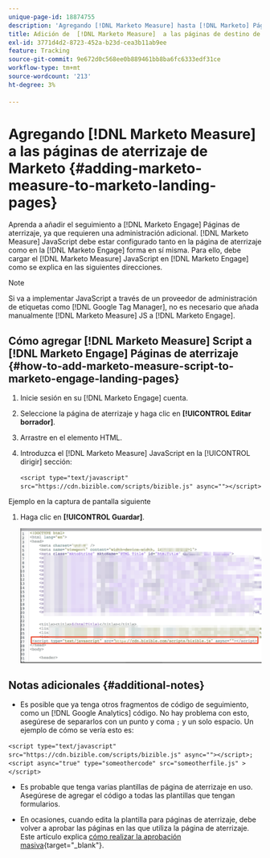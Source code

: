 ```yaml
---
unique-page-id: 18874755
description: 'Agregando [!DNL Marketo Measure] hasta [!DNL Marketo] Páginas de aterrizaje: [!DNL Marketo Measure]'
title: Adición de  [!DNL Marketo Measure]  a las páginas de destino de Marketo
exl-id: 3771d4d2-8723-452a-b23d-cea3b11ab9ee
feature: Tracking
source-git-commit: 9e672d0c568ee0b889461bb8ba6fc6333edf31ce
workflow-type: tm+mt
source-wordcount: '213'
ht-degree: 3%

---
```


# Agregando [!DNL Marketo Measure] a las páginas de aterrizaje de Marketo {#adding-marketo-measure-to-marketo-landing-pages}

Aprenda a añadir el seguimiento a [!DNL Marketo Engage] Páginas de aterrizaje, ya que requieren una administración adicional. [!DNL Marketo Measure] JavaScript debe estar configurado tanto en la página de aterrizaje como en la [!DNL Marketo Engage] forma en sí misma. Para ello, debe cargar el [!DNL Marketo Measure] JavaScript en [!DNL Marketo Engage] como se explica en las siguientes direcciones.

>[!NOTE]
>
>Si va a implementar JavaScript a través de un proveedor de administración de etiquetas como [!DNL Google Tag Manager], no es necesario que añada manualmente [!DNL Marketo Measure] JS a [!DNL Marketo Engage].

## Cómo agregar [!DNL Marketo Measure] Script a [!DNL Marketo Engage] Páginas de aterrizaje {#how-to-add-marketo-measure-script-to-marketo-engage-landing-pages}

1. Inicie sesión en su [!DNL Marketo Engage] cuenta.
1. Seleccione la página de aterrizaje y haga clic en **[!UICONTROL Editar borrador]**.
1. Arrastre en el elemento HTML.
1. Introduzca el [!DNL Marketo Measure] JavaScript en la [!UICONTROL dirigir] sección:

   `<script type="text/javascript" src="https://cdn.bizible.com/scripts/bizible.js" async=""></script>`

Ejemplo en la captura de pantalla siguiente

1. Haga clic en **[!UICONTROL Guardar]**.

   ![](assets/adding-bizible-to-marketo-landing-pages-1.png)

## Notas adicionales {#additional-notes}

* Es posible que ya tenga otros fragmentos de código de seguimiento, como un [!DNL Google Analytics] código. No hay problema con esto, asegúrese de separarlos con un punto y coma `;` y un solo espacio. Un ejemplo de cómo se vería esto es:

`<script type="text/javascript" src="https://cdn.bizible.com/scripts/bizible.js" async=""></script>; <script async="true" type="someothercode" src="someotherfile.js" ></script>`

* Es probable que tenga varias plantillas de página de aterrizaje en uso. Asegúrese de agregar el código a todas las plantillas que tengan formularios.

* En ocasiones, cuando edita la plantilla para páginas de aterrizaje, debe volver a aprobar las páginas en las que utiliza la página de aterrizaje. Este artículo explica [cómo realizar la aprobación masiva](https://experienceleague.adobe.com/docs/marketo/using/product-docs/demand-generation/landing-pages/landing-page-actions/approve-multiple-landing-pages-at-once.html){target="_blank"}.
